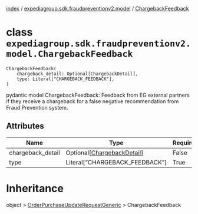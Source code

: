[index](index.md) /
[expediagroup.sdk.fraudpreventionv2.model](expediagroup.sdk.fraudpreventionv2.model.md)
/ [ChargebackFeedback](ChargebackFeedback.md)

# class `expediagroup.sdk.fraudpreventionv2.model.ChargebackFeedback`

```
ChargebackFeedback(
    chargeback_detail: Optional[ChargebackDetail],
    type: Literal["CHARGEBACK_FEEDBACK"],
)
```

pydantic model ChargebackFeedback: Feedback from EG external partners if
they receive a chargeback for a false negative recommendation from Fraud
Prevention system.

## Attributes

| Name              | Type                                                | Required | Description |
| ----------------- | --------------------------------------------------- | -------- | ----------- |
| chargeback_detail | Optional\[[ChargebackDetail](ChargebackDetail.md)\] | False    | …           |
| type              | Literal\[“CHARGEBACK_FEEDBACK”\]                    | True     | …           |

# Inheritance

object >
[OrderPurchaseUpdateRequestGeneric](OrderPurchaseUpdateRequestGeneric.md)
\> ChargebackFeedback
